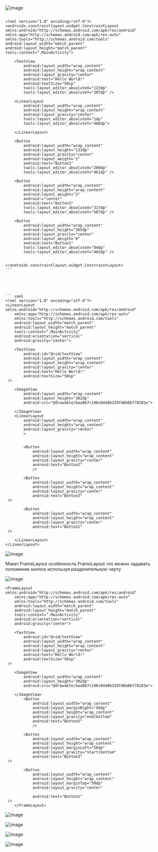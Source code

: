 ![image](https://user-images.githubusercontent.com/97913101/194503726-af0d5b97-4403-4e1e-b394-aa2bf327d668.png)</br>

``` xaml

<?xml version="1.0" encoding="utf-8"?>
<androidx.constraintlayout.widget.ConstraintLayout xmlns:android="http://schemas.android.com/apk/res/android"
xmlns:app="http://schemas.android.com/apk/res-auto"
xmlns:tools="http://schemas.android.com/tools"
android:layout_width="match_parent"
android:layout_height="match_parent"
tools:context=".MainActivity">

    <TextView
        android:layout_width="wrap_content"
        android:layout_height="wrap_content"
        android:layout_gravity="center"
        android:text="Hello World!"
        android:textSize="50sp"
        tools:layout_editor_absoluteX="123dp"
        tools:layout_editor_absoluteY="307dp" />

    <LinearLayout
        android:layout_width="wrap_content"
        android:layout_height="wrap_content"
        android:layout_gravity="center"
        tools:layout_editor_absoluteX="1dp"
        tools:layout_editor_absoluteY="408dp">

    </LinearLayout>

    <Button
        android:layout_width="wrap_content"
        android:layout_height="133dp"
        android:layout_gravity="center"
        android:layout_weigth="1"
        android:text="Button2"
        tools:layout_editor_absoluteX="200dp"
        tools:layout_editor_absoluteY="461dp" />

    <Button
        android:layout_width="wrap_content"
        android:layout_height="wrap_content"
        android:layout_weight="2"
        android:="center"
        android:text="Button3"
        tools:layout_editor_absoluteX="317dp"
        tools:layout_editor_absoluteY="507dp" />

    <Button
        android:layout_width="wrap_content"
        android:layout_height="265dp"
        android:layout_gravity="center"
        android:layout_weigth="8"
        android:text="Button1"
        tools:layout_editor_absoluteX="84dp"
        tools:layout_editor_absoluteY="403dp" />


</androidx.constraintlayout.widget.ConstraintLayout>
'''





``` xaml
<?xml version="1.0" encoding="utf-8"?>
<LinearLayout xmlns:android="http://schemas.android.com/apk/res/android"
    xmlns:app="http://schemas.android.com/apk/res-auto"
    xmlns:tools="http://schemas.android.com/tools"
    android:layout_width="match_parent"
    android:layout_height="match_parent"
    tools:context=".MainActivity"
    android:orientation="vertical"
    android:gravity="center">

    <TextView
        android:id="@+id/textView"
        android:layout_width="wrap_content"
        android:layout_height="wrap_content"
        android:layout_gravity="center"
        android:text="Hello World!"
        android:textSize="50sp"
 />

    <ImageView
        android:layout_width="wrap_content"
        android:layout_height="302dp"
        android:src="@drawable/baa867c146c04d0b329fd6b0bf70281e">

    </ImageView>
    <LinearLayout
        android:layout_width="wrap_content"
        android:layout_height="wrap_content"
        android:layout_gravity="center"
        >


        <Button
            android:layout_width="wrap_content"
            android:layout_height="wrap_content"
            android:layout_gravity="center"
            android:text="Button2"
            />

        <Button
            android:layout_width="wrap_content"
            android:layout_height="wrap_content"
            android:layout_gravity="center"
            android:text="Button3"
 />

        <Button
            android:layout_width="wrap_content"
            android:layout_height="wrap_content"
            android:layout_gravity="center"
            android:text="Button1"
 />

    </LinearLayout>
</LinearLayout>
```

![image](https://user-images.githubusercontent.com/97913101/194524304-22b67727-8623-4c6c-bc5b-e0e57e24bad1.png)

Макет FrameLayout
особенность FrameLayout  что можно задавать положение кнопок используя разделительную черту

![image](https://user-images.githubusercontent.com/97913101/195797082-f92818df-97db-47f4-b0b0-4135c289da9b.png)

``` xaml
<FrameLayout xmlns:android="http://schemas.android.com/apk/res/android"
    xmlns:app="http://schemas.android.com/apk/res-auto"
    xmlns:tools="http://schemas.android.com/tools"
    android:layout_width="match_parent"
    android:layout_height="match_parent"
    tools:context=".MainActivity"
    android:orientation="vertical"
    android:gravity="center">

    <TextView
        android:id="@+id/textView"
        android:layout_width="wrap_content"
        android:layout_height="wrap_content"
        android:layout_gravity="center"
        android:text="Hello World!"
        android:textSize="50sp"
 />

    <ImageView
        android:layout_width="wrap_content"
        android:layout_height="302dp"
        android:src="@drawable/baa867c146c04d0b329fd6b0bf70281e">

    </ImageView>
        <Button
            android:layout_width="wrap_content"
            android:layout_marginRight="50dp"
            android:layout_height="wrap_content"
            android:layout_gravity="end|bottom"
            android:text="Button2"
            />

        <Button
            android:layout_width="wrap_content"
            android:layout_height="wrap_content"
            android:layout_marginLeft="50dp"
            android:layout_gravity="start|bottom"
            android:text="Button3"
 />

        <Button
            android:layout_width="wrap_content"
            android:layout_height="wrap_content"
            android:layout_marginTop="50dp"
            android:layout_gravity="center"

            android:text="Button1"
 />
    </FrameLayout>
 ``` 
 
 
 ![image](https://user-images.githubusercontent.com/97913101/195801309-4fcaa7c7-a1a2-420d-a300-65dda74d406b.png)

![image](https://user-images.githubusercontent.com/97913101/196147210-7592e6c8-cc2c-4264-9470-cbb9643d0b9a.png)

![image](https://user-images.githubusercontent.com/97913101/196147675-b33e45b0-f239-4530-b2fe-36c0cb91c01f.png)

![image](https://user-images.githubusercontent.com/97913101/196150571-87229b51-2213-4992-923a-7d2b262e4a3b.png)
